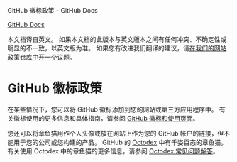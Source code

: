 GitHub 徽标政策 - GitHub Docs

[](/cn)[GitHub Docs](/cn)

本文档译自英文。 如果本文档的此版本与英文版本之间有任何冲突、不确定性或明显的不一致，以英文版为准。 如果您有改进我们翻译的建议，请[在我们的网站政策仓库中开一个议题](https://github.com/github/site-policy/issues)。

GitHub 徽标政策
==========

在某些情况下，您可以将 GitHub 徽标添加到您的网站或第三方应用程序中。 有关徽标使用的更多信息和具体指南，请参阅 [GitHub 徽标和使用页面](https://github.com/logos)。

您还可以将章鱼猫用作个人头像或放在网站上作为您的 GitHub 帐户的链接，但不能用于您的公司或您构建的产品。 GitHub 的 [Octodex](https://octodex.github.com/) 中有千姿百态的章鱼猫。 有关使用 Octodex 中的章鱼猫的更多信息，请参阅 [Octodex 常见问题解答](https://octodex.github.com/faq/)。
